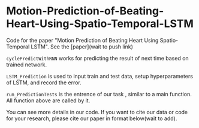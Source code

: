 # Motion-Prediction-of-Beating-Heart-Using-Spatio-Temporal-LSTM
Code for the paper "Motion Prediction of Beating Heart Using Spatio-Temporal LSTM". See the [paper](wait to push link)

`cyclePredictWithRNN` works for predicting the result of next time based on trained network.

`LSTM_Prediction` is used to input train and test data, setup hyperparameters of LSTM, and record the error.

`run_PredictionTests` is the entrence of our task , similar to a main function. All function above are called by it.

You can see more details in our code. If you want to cite our data or code for your research, please cite our paper in format below(wait to add).
